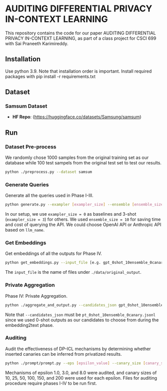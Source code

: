 # AUDITING DIFFERENTIAL PRIVACY IN-CONTEXT LEARNING

This repository contains the code for our paper AUDITING DIFFERENTIAL PRIVACY IN-CONTEXT LEARNING, as part of a class project for CSCI 699 with Sai Praneeth Karimireddy.

## Installation

Use python 3.9. Note that installation order is important.
Install required packages with pip install -r requirements.txt

## Dataset

### Samsum Dataset

- **HF Repo**: (https://huggingface.co/datasets/Samsung/samsum)

## Run

### Dataset Pre-process

We randomly chose 1000 samples from the original training set as our database while 100 test sampels from the original test set to test our results.

```bash
python ./preprocess.py --dataset samsum
```

### Generate Queries

Generate all the queries used in Phase I-III.

```bash
python generate.py --exampler [exampler_size] --ensemble [ensemble_size] --llm [llm_name]
```

In our setup, we use `exampler_size = 0` as baselines and 3-shot (`exampler_size = 3`) for others. We used `ensemble_size = 10` for saving time and cost of querying the API. We could choose OpenAI API or Anthropic API based on `llm_name`.

### Get Embeddings

Get embeddings of all the outputs for Phase IV.

```bash
python get_embeddings.py --input_file [e.g. gpt_0shot_10ensemble_0canary.jsonl]
```

The `input_file` is the name of files under `./data/original_output`.


### Private Aggregation

Phase IV: Private Aggregation.

```bash
python ./aggregate_and_output.py --candidates_json gpt_0shot_10ensemble_0canary.jsonl --target_embeddings [gpt_3shot_10ensemble_25canary_embeddings.npy] --ensemble [10] --private [1] --eps [8]
```

Note that `--candidates_json` must be `pt_0shot_10ensemble_0canary.jsonl` since we used 0-shot outputs as our candidates to choose from during the embedding2text phase.

### Auditing

Audit the effectiveness of DP-ICL mechanisms by determining whether inserted canaries can be inferred from privatized results.

```bash
python ./prompt/prompt.py --eps [epsilon_value] --canary_size [canary_size]
```

Mechanisms of epsilon 1.0, 3.0, and 8.0 were audited, and canary sizes of 10, 25, 50, 100, 150, and 200 were used for each epsilon. Files for auditing procedure require phases I-IV to be run first.